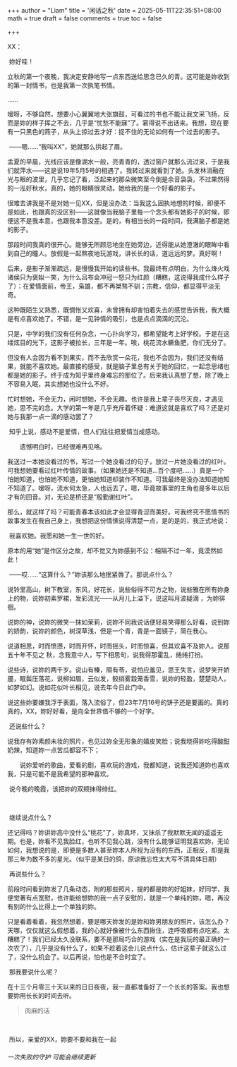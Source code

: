 +++
author = "Liam"
title = '闲话之秋'
date = 2025-05-11T22:35:51+08:00
math = true 
draft = false
comments = true
toc = false

+++

XX：

​        妳好哇！

​        立秋的第一个夜晚，我决定安静地写一点东西送给思念已久的青。这可能是妳收到的第一封情书，也是我第一次执笔书情。

……

​          嗳呀，不够自然，想要小心翼翼地大张旗鼓，可看过的书也不能让我文采飞扬，反而是妳的样子挥之不去，几乎是“忧愁不能寐”了。窘得说不出话来。我想，现在要有一只黑色的燕子，从头上掠过去才好：捉不住的无论如何有一个过去的影子。



​        ——嗯……“我叫XX”，她就那么拱起了眉。

​        孟夏的早晨，光线应该是像湖水一般，亮青青的，透过窗户就那么流过来，于是我们就萍水——这是说19年5月5号的相遇了。我转过来就看到了她。头发林消融在光与眼的波里，几乎忘记了看，泛起来的那朵微笑至今倒是余音袅袅，不过果然得的一泓好秋水，真的，她的眼睛很灵动。她给我的是一个好看的影子。

​        很难去讲我是不是对她一见XX，但是没办法：当我这么固执地想的时候，即便不是如此，也跟真的没区别——这就像当我脑子里每一个念头都有她影子的时候，即便这不是我本意，也跟我本意没差。是的，有相当长的一段时间，我满脑子都是她的影子。

​        那段时间我真的很开心。能够无所顾忌地坐在她旁边，近得能从她澄澈的眼眸中看到自己的瞳人。放假是一起熬夜地玩游戏，讲长长的话，道远远的梦。真好啊！

​        后来，是影子渐渐疏远，是慢慢我开始的读些书。我最终有点明白，为什么烽火戏诸侯只为褒姒一笑，为什么吕布会冲冠一怒只为红颜（糟糕，这说得我成什么样子了）：在爱情面前，帝王，枭雄，都不再桀骜不驯；宗教，信仰，都显得平淡无奇。

​        这种既陌生又熟悉，既惆怅又欢喜，未曾拥有却害怕着失去的感觉告诉我，我大概是有点喜欢她了。不错，是一见钟情的吸引，也是点点滴滴的沉沦。

​        只是，中学的我们没有任何杂念，一心扑向学习，都希望能考上好学校。于是在这缕炫目的光下，这影子被拉长，三年是一年。唉，桃花流水鳜鱼肥，你们无分了。

​        但没有人会因为看不到果实，而不去欣赏一朵花，我也不会因为，我们还没有结果，就能不喜欢她。最直接的感受，就是脑子里总有关于她的回忆，一起念思绪也都是她的影子。终于成为知乎里终身难忘的那位了。后来我认真想了想，除了晚上不容易入眠，其实想她也没什么不好。　　

​        忙时想她，不会无力，闲时想她，不会无趣。也许是我上辈子丧尽天良，才遇见她，思不完的念。大学的第一年是几乎充斥着怀疑：难道这就是喜欢了吗？还是对她与我那一点一滴的感动罢了？

​        知乎上说，感动不是爱情，但人们往往把爱情当成感动。

　　遗憾明白时，已经很难再见咯。

​        我送过一本她没看过的书，写过一个她没看过的句子，放过一片她没看过的红叶。可我想她要看过红叶传情的故事。（如果她还是不知道…百个度吧……）真是一个怕她知道，也怕她不知道，更怕她知道却装作不知道。可我最终是没办法知道她知不知道了。嗳呀，流水何太急，人也远去了。嗯，毕竟故事里的主角也是多年以后才有的回音。对，无论是桥还是“殷勤谢红叶”。

​         那么，就这样了吗？可能青春本该如此才会显得青涩而美好。可我终究不愿情书的故事发生在我自己身上，我想把这份情愫说得清楚一点，是的是的，我正式地说：

​        我喜欢她。我愿和她一生一世的好。



​        原本的用“她”是作区分之故，却不觉又为妳感到不公：相隔不过一年，竟漠然如此！

​         ——哎……“这算什么？”妳该那么地抿紧唇了。那说点什么？

​        说铃里高山，树下教室，东风，好花长，说些俗得不可方之物，说些雅在所有妳身上的物，说妳初素罗裙，发彩流光——从月儿上溢下，说这叫月波疑滴 ，为妳徘徊。

​        说妳的神，说妳的微笑一抹如茉莉，说妳不同我说话便轻易笑得那么好看，说到妳的娇韵，说妳的颜色，树深草浅，但是一个青，青是一面镜子，简在我心。

​        说道相思，时而愤懑，时而开怀，时而摇头，时而惊喜，但其欢喜不及妳人。说那五十年不见之 秋，念我意中人，写下相思句，说我得那霍乱，绻绻打扮。

​        说些诗，说妳的两千岁。说山有榛，隰有苓，说怕应羞见，思王失言，说梦笑开娇靥，眠鬓压落花，说柳如眉，云似发，鲛绡雾縠笼香雪，说妳的轻盈，楚楚动人，如梦如幻。说如花似叶长相见，说去年今日此门中。



​        说这些妳要嫌我浮于表面，落入流俗了，但23年7月16号的饼子还是要画的。真的真的，XX，妳好好看，是向全世界借不够的一个好字。





​        还说些什么？

​        说我存有妳素颜未妆的照片，也见过妳全无形象的嬉皮笑脸；说我晓得妳吃得酸甜奶辣，知道妳一点苦瓜都容不下；

　　说妳爱听的歌曲，爱看的剧，喜欢玩的游戏，我都知道，说我还知道妳也喜欢我，只是可能不是我希望的那种喜欢。

​        说今晚的晚霞，该把妳的双颊抹得绯红。



​      

​        继续说点什么？

​        还记得吗？妳讲妳高中没什么“桃花”了，妳真坏，又抹杀了我默默无闻的遥遥无期。也是，妳看不见我脸红，也听不见我心跳，没有什么能够证明我喜欢妳，无论如何，我想说的是，即便是多数人甚至妳本人所视为没有的东西，正相反，却是我那三年为数不多的星光。（似乎是某日的鸽，原谅我忘性太大写不清具体日期）



​         再说些什么？

​         前段时间看到妳发了几条动态，附的那些照片，提的都是妳的好姐妹，好同学，我便觉著有点宽慰，也许能给想妳的我一点子安慰的，就是一个单纯的妳，嗯，再没有别的什么比得上一个单独的妳。

​        只是看着看着，我忽然想着，要是哪天妳发的是妳和妳男朋友的照片，该怎么办？天哪，仅仅就这么假想着，我的心就好像被什么东西揪住，连呼吸都有点吃紧。太糟糕了！我们已经太久没联系，要不是那局巧合的游戏（实在是我玩的最正确的一次农了），几乎是没有什么了，如果不趁着这会儿说点什么，估计这辈子就这么过了，没什么机会了。以后再说，怕也是不合时宜了。



​        那我要说什么呢？

​        在十三个月零三十天以来的日日夜夜，我一直都准备好了一个长长的答案。我也想要妳用长长的时间去听。



> 肉麻的话

​        



​        所以，亲爱的XX，妳要不要和我在一起





###### 一次失败的守护 可能会继续更新
